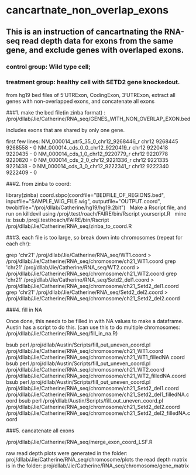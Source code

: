 # cancartnate_non_overlap_exons

## This is an instruction of cancartnating the RNA-seq read depth data for exons from the same gene, and exclude genes with overlaped exons.

### control group: Wild type cell; 
### treatment group: healthy cell with SETD2 gene knockedout. 


from hg19 bed files of 5’UTRExon, CodingExon, 3’UTRExon, extract all genes with non-overlapped exons, and concatenate all exons

###1. make the bed file(in zinba format) : /proj/dllab/Jie/Catherine/RNA_seq/GENES_WITH_NON_OVERLAP_EXON.bed

includes exons that are shared by only one gene.

first few lines:
NM_000014_utr5_35_0_chr12_9268446_r	chr12	9268445	9268558	- 0
NM_000014_cds_0_0_chr12_9220419_r	chr12	9220418	9220435	- 0
NM_000014_cds_1_0_chr12_9220779_r	chr12	9220778	9220820	- 0
NM_000014_cds_2_0_chr12_9221336_r	chr12	9221335	9221438	- 0
NM_000014_cds_3_0_chr12_9222341_r	chr12	9222340	9222409	- 0


###2. from zinba to coord: 

library(zinba)
coord.sbpc(coordfile="BEDFILE_OF_REGIONS.bed", inputfile="SAMPLE_WIG_FILE.wig", outputfile="OUTPUT.coord", twobitfile="/proj/dllab/Catherine/hg19/hg19.2bit")
 
Make a Rscript file, and run on killdevil using /proj/.test/roach/FAIRE/bin/Rscript yourscript.R
 
mine is: bsub /proj/.test/roach/FAIRE/bin/Rscript /proj/dllab/Jie/Catherine/RNA_seq/zinba_to_coord.R



###3. each file is too large, so break down into chromosomes (repeat for each chr):


grep 'chr21' /proj/dllab/Jie/Catherine/RNA_seq/WT1.coord        > /proj/dllab/Jie/Catherine/RNA_seq/chromosome/ch21_WT1.coord
grep 'chr21' /proj/dllab/Jie/Catherine/RNA_seq/WT2.coord        > /proj/dllab/Jie/Catherine/RNA_seq/chromosome/ch21_WT2.coord
grep 'chr21' /proj/dllab/Jie/Catherine/RNA_seq/Setd2_del1.coord > /proj/dllab/Jie/Catherine/RNA_seq/chromosome/ch21_Setd2_del1.coord
grep 'chr21' /proj/dllab/Jie/Catherine/RNA_seq/Setd2_del2.coord > /proj/dllab/Jie/Catherine/RNA_seq/chromosome/ch21_Setd2_del2.coord


###4. fill in NA

Once done, this needs to be filled in with NA values to make a dataframe. Austin has a script to do this. (can use this to do multiple chromosomes: /proj/dllab/Jie/Catherine/RNA_seq/fill_in_na.R)


bsub perl /proj/dllab/Austin/Scripts/fill_out_uneven_coord.pl /proj/dllab/Jie/Catherine/RNA_seq/chromosome/ch21_WT1.coord        /proj/dllab/Jie/Catherine/RNA_seq/chromosome/ch21_WT1_filledNA.coord
bsub perl /proj/dllab/Austin/Scripts/fill_out_uneven_coord.pl /proj/dllab/Jie/Catherine/RNA_seq/chromosome/ch21_WT2.coord        /proj/dllab/Jie/Catherine/RNA_seq/chromosome/ch21_WT2_filledNA.coord
bsub perl /proj/dllab/Austin/Scripts/fill_out_uneven_coord.pl /proj/dllab/Jie/Catherine/RNA_seq/chromosome/ch21_Setd2_del1.coord /proj/dllab/Jie/Catherine/RNA_seq/chromosome/ch21_Setd2_del1_filledNA.coord
bsub perl /proj/dllab/Austin/Scripts/fill_out_uneven_coord.pl /proj/dllab/Jie/Catherine/RNA_seq/chromosome/ch21_Setd2_del2.coord /proj/dllab/Jie/Catherine/RNA_seq/chromosome/ch21_Setd2_del2_filledNA.coord


###5. cancatenate all exons

/proj/dllab/Jie/Catherine/RNA_seq/merge_exon_coord_LSF.R

raw read depth plots were generated in the folder: proj/dllab/Jie/Catherine/RNA_seq/chromosome/plots
the read depth matrix is in the folder: proj/dllab/Jie/Catherine/RNA_seq/chromosome/gene_matrix
